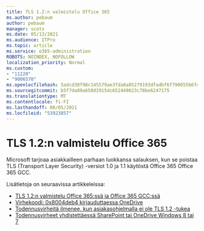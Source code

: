 ```yaml
---
title: TLS 1.2:n valmistelu Office 365
ms.author: pebaum
author: pebaum
manager: scotv
ms.date: 05/13/2021
ms.audience: ITPro
ms.topic: article
ms.service: o365-administration
ROBOTS: NOINDEX, NOFOLLOW
localization_priority: Normal
ms.custom:
- "11220"
- "9006570"
ms.openlocfilehash: 5adcd30f98c145579ae3fda8a85279193dfadbf6f790655b6fd4c3c6475bfab7
ms.sourcegitcommit: b5f7da89a650d2915dc652449623c78be6247175
ms.translationtype: MT
ms.contentlocale: fi-FI
ms.lasthandoff: 08/05/2021
ms.locfileid: "53923857"
---
```

# <a name="preparing-for-tls-12-in-office-365"></a>TLS 1.2:n valmistelu Office 365

Microsoft tarjoaa asiakkailleen parhaan luokkansa salauksen, kun se poistaa TLS (Transport Layer Security) -versiot 1.0 ja 1.1 käytöstä Office 365 Office 365 GCC. 

Lisätietoja on seuraavissa artikkeleissa:

- [TLS 1.2:n valmistelu Office 365:ssä ja Office 365 GCC:ssä](/microsoft-365/compliance/prepare-tls-1.2-in-office-365)
- [Virhekoodi: 0x8004deb4 kirjauduttaessa OneDrive](https://support.microsoft.com/office/error-code-0x8004deb4-when-signing-in-to-onedrive-e8a8d97c-a87e-4dda-a67e-bae4fef05dcb)
- [Todennusvirheitä ilmenee, kun asiakasohjelmalla ei ole TLS 1.2 -tukea](/sharepoint/troubleshoot/administration/authentication-errors-tls12-support)
- [Todennusvirheet yhdistettäessä SharePoint tai OneDrive Windows 8 tai 7](/sharepoint/troubleshoot/administration/authentication-errors-windows7)